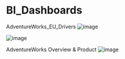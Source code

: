 # BI_Dashboards

AdventureWorks_EU_Drivers
![image](https://user-images.githubusercontent.com/49804991/186380074-c114e497-9e72-45e8-abba-bf2e9c4659c1.png)

![image](https://user-images.githubusercontent.com/49804991/186380235-88b32c08-799c-4eb6-9b46-3389c8ac8dd0.png)



AdventureWorks Overview & Product
![image](https://user-images.githubusercontent.com/49804991/186379649-c93de9d6-c5aa-4ea2-b77e-c9c4430354a1.png)

